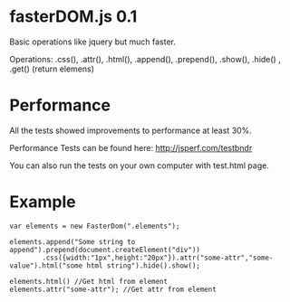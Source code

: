 fasterDOM.js 0.1
============

Basic operations like jquery but much faster.

Operations: .css(), .attr(), .html(), .append(), .prepend(), .show(), .hide() , .get() (return elemens)

Performance
===========
All the tests showed improvements to performance at least 30%.

Performance Tests can be found here: http://jsperf.com/testbndr

You can also run the tests on your own computer with test.html page.

Example
=======
```
var elements = new FasterDom(".elements");

elements.append("Some string to append").prepend(document.createElement("div"))
        .css({width:"1px",height:"20px"}).attr("some-attr","some-value").html("some html string").hide().show();

elements.html() //Get html from element
elements.attr("some-attr"); //Get attr from element
```
